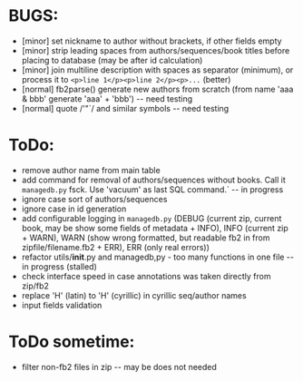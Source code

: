 # BUGS:

  * [minor] set nickname to author without brackets, if other fields empty
  * [minor] strip leading spaces from authors/sequences/book titles before placing to database (may be after id calculation)
  * [minor] join multiline description with spaces as separator (minimum), or process it to `<p>line 1</p><p>line 2</p><p>...` (better)
  * [normal] fb2parse() generate new authors from scratch (from name 'aaa & bbb' generate 'aaa' + 'bbb') -- need testing
  * [normal] quote /'"`/ and similar symbols -- need testing

# ToDo:

  * remove author name from main table
  * add command for removal of authors/sequences without books. Call it `managedb.py` fsck. Use 'vacuum' as last SQL command.` -- in progress
  * ignore case sort of authors/sequences
  * ignore case in id generation
  * add configurable logging in `managedb.py` (DEBUG (current zip, current book, may be show some fields of metadata + INFO), INFO (current zip + WARN), WARN (show wrong formatted, but readable fb2 in from zipfile/filename.fb2 + ERR), ERR (only real errors))
  * refactor utils/__init__.py and managedb,py - too many functions in one file -- in progress (stalled)
  * check interface speed in case annotations was taken directly from zip/fb2
  * replace 'H' (latin) to 'Н' (cyrillic) in cyrillic seq/author names
  * input fields validation

# ToDo sometime:

  * filter non-fb2 files in zip -- may be does not needed
